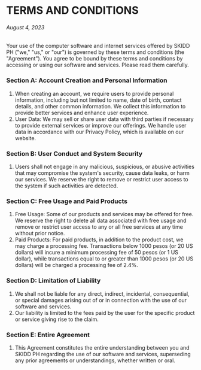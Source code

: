 # TERMS AND CONDITIONS

###### August 4, 2023

Your use of the computer software and internet services offered by SKIDD PH ("we," "us," or "our") is governed by these terms and conditions (the "Agreement"). You agree to be bound by these terms and conditions by accessing or using our software and services. Please read them carefully.

### Section A: Account Creation and Personal Information

1.  When creating an account, we require users to provide personal information, including but not limited to name, date of birth, contact details, and other common information. We collect this information to provide better services and enhance user experience.
2.  User Data: We may sell or share user data with third parties if necessary to provide external services or improve our offerings. We handle user data in accordance with our Privacy Policy, which is available on our website.

### Section B: User Conduct and System Security

1.  Users shall not engage in any malicious, suspicious, or abusive activities that may compromise the system's security, cause data leaks, or harm our services. We reserve the right to remove or restrict user access to the system if such activities are detected.

### Section C: Free Usage and Paid Products

1.  Free Usage: Some of our products and services may be offered for free. We reserve the right to delete all data associated with free usage and remove or restrict user access to any or all free services at any time without prior notice.
2.  Paid Products: For paid products, in addition to the product cost, we may charge a processing fee. Transactions below 1000 pesos (or 20 US dollars) will incure a minimum processing fee of 50 pesos (or 1 US dollar), while transactions equal to or greater than 1000 pesos (or 20 US dollars) will be charged a processing fee of 2.4%.

### Section D: Limitation of Liability

1.  We shall not be liable for any direct, indirect, incidental, consequential, or special damages arising out of or in connection with the use of our software and services.
2.  Our liability is limited to the fees paid by the user for the specific product or service giving rise to the claim.

### Section E: Entire Agreement

1.  This Agreement constitutes the entire understanding between you and SKIDD PH regarding the use of our software and services, superseding any prior agreements or understandings, whether written or oral.
